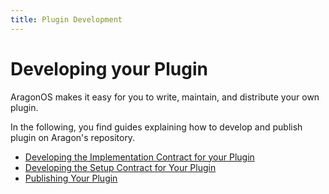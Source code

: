 ```yaml
---
title: Plugin Development
---
```


# Developing your Plugin

AragonOS makes it easy for you to write, maintain, and distribute your own plugin.

In the following, you find guides explaining how to develop and publish plugin on Aragon's repository.

- [Developing the Implementation Contract for your Plugin](01-implemention/index.md)
- [Developing the Setup Contract for Your Plugin](02-setup/index.md)
- [Publishing Your Plugin](03-publication/index.md)
